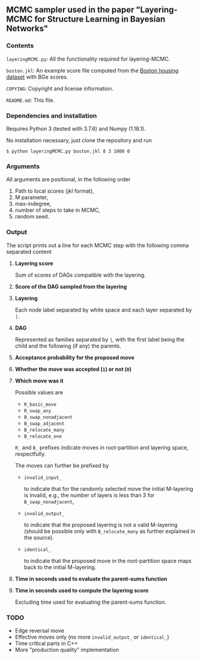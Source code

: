 ## MCMC sampler used in the paper "Layering-MCMC for Structure Learning in Bayesian Networks"

### Contents

`layeringMCMC.py`: All the functionality required for layering-MCMC.

`boston.jkl`: An example score file computed from the [Boston housing dataset](http://lib.stat.cmu.edu/datasets/boston) with BGe scores.

`COPYING`: Copyright and license information. 

`README.md`: This file.

### Dependencies and installation

Requires Python 3 (tested with 3.7.6) and Numpy (1.18.1).

No installation necessary, just clone the repository and run

`$ python layeringMCMC.py boston.jkl 8 3 1000 0`

### Arguments

All arguments are positional, in the following order
1. Path to local scores (jkl format),
2. M parameter,
3. max-indegree, 
4. number of steps to take in MCMC,
5. random seed.

### Output

The script prints out a line for each MCMC step with the following comma separated content
1. **Layering score**
    
    Sum of scores of DAGs compatible with the layering.
    
2. **Score of the DAG sampled from the layering**
3. **Layering** 
    
    Each node label separated by white space and each layer separated by `|`.
    
4. **DAG**
    
    Represented as families separated by `|`, with the first label being the child and the following (if any) the parents.
    
5. **Acceptance probability for the proposed move**
6. **Whether the move was accepted (`1`) or not (`0`)**
7. **Which move was it** 
    
    Possible values are
    
    - `R_basic_move`
    - `R_swap_any`
    - `B_swap_nonadjacent`
    - `B_swap_adjacent`
    - `B_relocate_many`
    - `B_relocate_one`
    
    `R_` and `B_` prefixes indicate moves in root-partition and layering space, respectfully. 
    
    The moves can further be prefixed by
    - `invalid_input_`
   
       to indicate that for the randomly selected move the initial M-layering is invalid, e.g., the number of layers is less than 3 for `B_swap_nonadjacent`,
       
    - `invalid_output_`
   
       to indicate that the proposed layering is not a valid M-layering (should be possible only with `B_relocate_many` as further explained in the source).
       
    - `identical_`
   
       to indicate that the proposed move in the root-partition space maps back to the initial M-layering.
    
8. **Time in seconds used to evaluate the parent-sums function**
9. **Time in seconds used to compute the layering score**
    
    Excluding time used for evaluating the parent-sums function.

### TODO

- Edge reversal move
- Effective moves only (no more `invalid_output_` or `identical_`)
- Time critical parts in C++
- More "production quality" implementation
